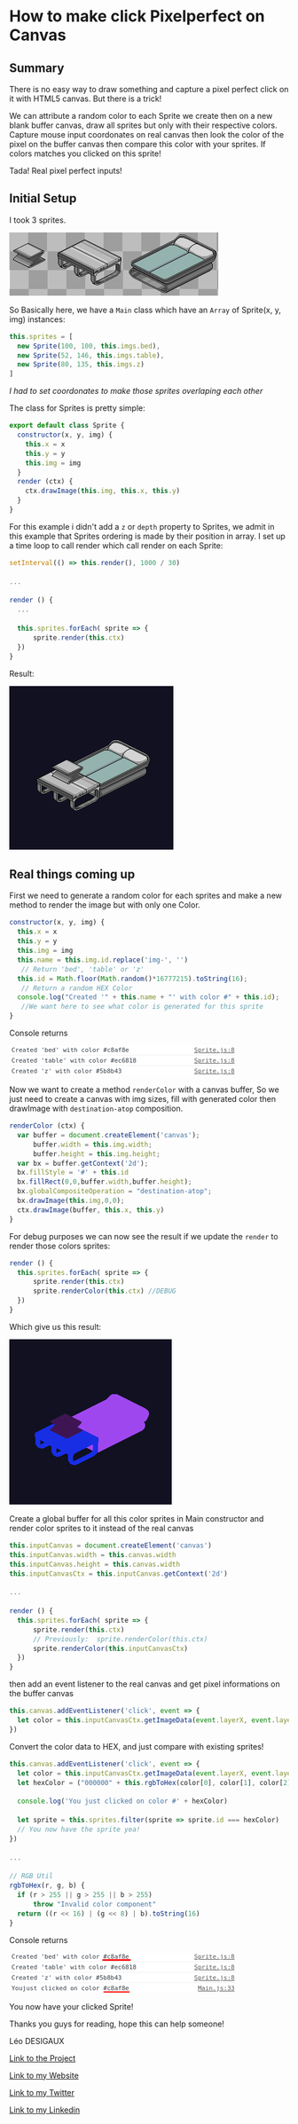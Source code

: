 # How to make click Pixelperfect on Canvas

## Summary

There is no easy way to draw something and capture a pixel perfect click on it with HTML5 canvas. But there is a trick!

We can attribute a random color to each Sprite we create then on a new blank buffer canvas, draw all sprites but only with their respective colors. Capture mouse input coordonates on real canvas then look the color of the pixel on the buffer canvas then compare this color with your sprites. If colors matches you clicked on this sprite!

Tada! Real pixel perfect inputs!

## Initial Setup

I took 3 sprites.

![ill0](docs/assets/ill0.png)

So Basically here, we have a `Main` class which have an `Array` of Sprite(x, y, img) instances:
```javascript
this.sprites = [
  new Sprite(100, 100, this.imgs.bed),
  new Sprite(52, 146, this.imgs.table),
  new Sprite(80, 135, this.imgs.z)
]
```
*I had to set coordonates to make those sprites overlaping each other*

The class for Sprites is pretty simple:
```javascript
export default class Sprite {
  constructor(x, y, img) {
    this.x = x
    this.y = y
    this.img = img
  }
  render (ctx) {
    ctx.drawImage(this.img, this.x, this.y)
  }
}
```

For this example i didn't add a `z` or `depth` property to Sprites, we admit in this example that Sprites ordering is made by their position in array.
I set up a time loop to call render which call render on each Sprite:
```javascript
setInterval(() => this.render(), 1000 / 30)

...

render () {
  ...

  this.sprites.forEach( sprite => {
      sprite.render(this.ctx)
  })
}
```

Result:

![ill1](docs/assets/ill1.png)



## Real things coming up

First we need to generate a random color for each sprites and make a new method to render the image but with only one Color.

```javascript
constructor(x, y, img) {
  this.x = x
  this.y = y
  this.img = img
  this.name = this.img.id.replace('img-', '')
   // Return 'bed', 'table' or 'z'
  this.id = Math.floor(Math.random()*16777215).toString(16);
   // Return a random HEX Color
  console.log("Created '" + this.name + "' with color #" + this.id);
   //We want here to see what color is generated for this sprite
}
```

Console returns

![ill3](docs/assets/ill3.png)

Now we want to create a method `renderColor` with a canvas buffer, So we just need to create a canvas with img sizes, fill with generated color then drawImage with `destination-atop` composition.
```javascript
renderColor (ctx) {
  var buffer = document.createElement('canvas');
      buffer.width = this.img.width;
      buffer.height = this.img.height;
  var bx = buffer.getContext('2d');
  bx.fillStyle = '#' + this.id
  bx.fillRect(0,0,buffer.width,buffer.height);
  bx.globalCompositeOperation = "destination-atop";
  bx.drawImage(this.img,0,0);
  ctx.drawImage(buffer, this.x, this.y)
}
```

For debug purposes we can now see the result if we update the `render` to render those colors sprites:

```javascript
render () {
  this.sprites.forEach( sprite => {
      sprite.render(this.ctx)
      sprite.renderColor(this.ctx) //DEBUG
  })
}
```
Which give us this result:

![ill2](docs/assets/ill2.png)

Create a global buffer for all this color sprites in Main constructor and render color sprites to it instead of the real canvas

```javascript
this.inputCanvas = document.createElement('canvas')
this.inputCanvas.width = this.canvas.width
this.inputCanvas.height = this.canvas.width
this.inputCanvasCtx = this.inputCanvas.getContext('2d')

...

render () {
  this.sprites.forEach( sprite => {
      sprite.render(this.ctx)
      // Previously:  sprite.renderColor(this.ctx)
      sprite.renderColor(this.inputCanvasCtx)
  })
}
```

then add an event listener to the real canvas and get pixel informations on the buffer canvas

```javascript
this.canvas.addEventListener('click', event => {
  let color = this.inputCanvasCtx.getImageData(event.layerX, event.layerY, 1, 1).data
})
```

Convert the color data to HEX, and just compare with existing sprites!

```javascript
this.canvas.addEventListener('click', event => {
  let color = this.inputCanvasCtx.getImageData(event.layerX, event.layerY, 1, 1).data
  let hexColor = ("000000" + this.rgbToHex(color[0], color[1], color[2])).slice(-6)

  console.log('You just clicked on color #' + hexColor)

  let sprite = this.sprites.filter(sprite => sprite.id === hexColor)
  // You now have the sprite yea!
})

...

// RGB Util
rgbToHex(r, g, b) {
  if (r > 255 || g > 255 || b > 255)
      throw "Invalid color component"
  return ((r << 16) | (g << 8) | b).toString(16)
}
```

Console returns

![ill4](docs/assets/ill4.png)

You now have your clicked Sprite!

Thanks you guys for reading, hope this can help someone!

Léo DESIGAUX

[Link to the Project](https://github.com/Leoche/Pixelperfect-Click-Canvas)

[Link to my Website](https://leodesigaux.me)

[Link to my Twitter](https://twitter.com/le0che)

[Link to my Linkedin](https://www.linkedin.com/in/leodesigaux/)
